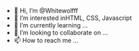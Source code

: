 - 👋 Hi, I’m @Whitewolfff
- 👀 I’m interested inHTML, CSS, Javascript
- 🌱 I’m currently learning ...
- 💞️ I’m looking to collaborate on ...
- 📫 How to reach me ...

<!---
Whitewolfff/Whitewolfff is a ✨ special ✨ repository because its `README.md` (this file) appears on your GitHub profile.
You can click the Preview link to take a look at your changes.
--->
